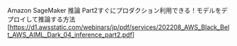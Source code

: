 Amazon SageMaker 推論 Part2すぐにプロダクション利用できる！モデルをデプロイして推論する方法[https://d1.awsstatic.com/webinars/jp/pdf/services/202208_AWS_Black_Belt_AWS_AIML_Dark_04_inference_part2.pdf]